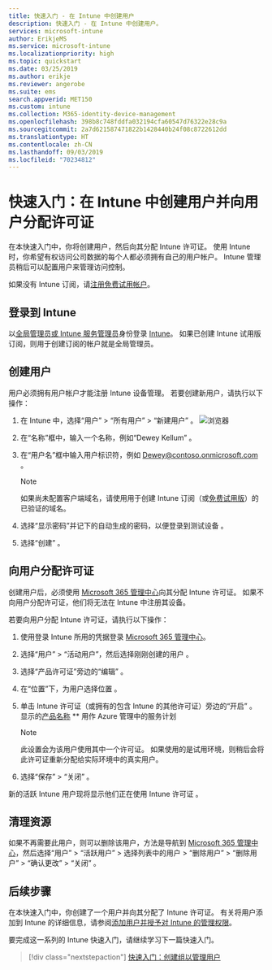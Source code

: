 ```yaml
---
title: 快速入门 - 在 Intune 中创建用户
description: 快速入门 - 在 Intune 中创建用户。
services: microsoft-intune
author: ErikjeMS
ms.service: microsoft-intune
ms.localizationpriority: high
ms.topic: quickstart
ms.date: 03/25/2019
ms.author: erikje
ms.reviewer: angerobe
ms.suite: ems
search.appverid: MET150
ms.custom: intune
ms.collection: M365-identity-device-management
ms.openlocfilehash: 398b8c748fddfa032194cfa60547d76322e28c9a
ms.sourcegitcommit: 2a7d621587471822b1428440b24f08c8722612dd
ms.translationtype: HT
ms.contentlocale: zh-CN
ms.lasthandoff: 09/03/2019
ms.locfileid: "70234812"
---
```

# <a name="quickstart-create-a-user-in-intune-and-assign-them-a-license"></a>快速入门：在 Intune 中创建用户并向用户分配许可证

在本快速入门中，你将创建用户，然后向其分配 Intune 许可证。 使用 Intune 时，你希望有权访问公司数据的每个人都必须拥有自己的用户帐户。 Intune 管理员稍后可以配置用户来管理访问控制。

如果没有 Intune 订阅，请[注册免费试用帐户](free-trial-sign-up.md)。

## <a name="sign-in-to-intune"></a>登录到 Intune

以[全局管理员或 Intune 服务管理员](users-add.md#types-of-administrators)身份登录 [Intune](https://aka.ms/intuneportal)。 如果已创建 Intune 试用版订阅，则用于创建订阅的帐户就是全局管理员。

## <a name="create-a-user"></a>创建用户

用户必须拥有用户帐户才能注册 Intune 设备管理。 若要创建新用户，请执行以下操作：

1. 在 Intune 中，选择“用户” > “所有用户” > “新建用户”    。
![浏览器](media/quickstart-create-user/create-user.png)
2. 在“名称”框中，输入一个名称，例如“Dewey Kellum”   。
3. 在“用户名”框中输入用户标识符，例如 Dewey@contoso.onmicrosoft.com  。

    > [!NOTE]
    > 如果尚未配置客户端域名，请使用用于创建 Intune 订阅（或[免费试用版](free-trial-sign-up.md#sign-up-for-a-microsoft-intune-free-trial)）的已验证的域名。 

4. 选择“显示密码”并记下的自动生成的密码，以便登录到测试设备  。
5. 选择“创建”  。

## <a name="assign-a-license-to-the-user"></a>向用户分配许可证

创建用户后，必须使用 [Microsoft 365 管理中心](http://go.microsoft.com/fwlink/p/?LinkId=698854)向其分配 Intune 许可证。 如果不向用户分配许可证，他们将无法在 Intune 中注册其设备。 

若要向用户分配 Intune 许可证，请执行以下操作：

1. 使用登录 Intune 所用的凭据登录 [Microsoft 365 管理中心](http://go.microsoft.com/fwlink/p/?LinkId=698854)。
2. 选择“用户” > “活动用户”，然后选择刚刚创建的用户   。
3. 选择“产品许可证”旁边的“编辑”   。
4. 在“位置”下，为用户选择位置  。
5. 单击 Intune 许可证（或拥有的包含 Intune 的其他许可证）旁边的“开启”  。 显示的[产品名称](https://docs.microsoft.com/azure/active-directory/users-groups-roles/licensing-service-plan-reference) ** 用作 Azure 管理中的服务计划 

   > [!NOTE]
   > 此设置会为该用户使用其中一个许可证。 如果使用的是试用环境，则稍后会将此许可证重新分配给实际环境中的真实用户。
6. 选择“保存” > “关闭”   。

新的活跃 Intune 用户现将显示他们正在使用 Intune 许可证  。

## <a name="clean-up-resources"></a>清理资源

如果不再需要此用户，则可以删除该用户，方法是导航到 [Microsoft 365 管理中心](http://go.microsoft.com/fwlink/p/?LinkId=698854)，然后选择“用户” > “活跃用户” >  选择列表中的用户  > “删除用户” > “删除用户” > “确认更改” > “关闭”        。

## <a name="next-steps"></a>后续步骤

在本快速入门中，你创建了一个用户并向其分配了 Intune 许可证。 有关将用户添加到 Intune 的详细信息，请参阅[添加用户并授予对 Intune 的管理权限](users-add.md)。

要完成这一系列的 Intune 快速入门，请继续学习下一篇快速入门。

> [!div class="nextstepaction"]
> [快速入门：创建组以管理用户](quickstart-create-group.md)
